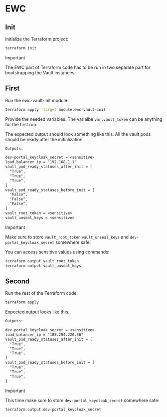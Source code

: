 # EWC

## Init
Initialize the Terraform project:
```bash
terraform init
```


> [!IMPORTANT] 
> The EWC part of Terraform code has to be run in two separate part for bootstrapping the Vault instances


## First

Run the ewc-vault-init module:
```bash
terraform apply -target module.ewc-vault-init
```
Provide the needed variables. The varialbe `var.vault_token` can be anything for the first run.

The expected output should look something like this.
All the vault pods should be ready after the initialization.
```txt
Outputs:

dev-portal_keycloak_secret = <sensitive>
load_balancer_ip = "192.168.1.1"
vault_pod_ready_statuses_after_init = [
  "True",
  "True",
  "True",
]
vault_pod_ready_statuses_before_init = [
  "False",
  "False",
  "False",
]
vault_root_token = <sensitive>
vault_unseal_keys = <sensitive>
```

> [!IMPORTANT] 
> Make sure to store `vault_root_token` `vault_unseal_keys` and `dev-portal_keycloak_secret` somewhere safe.

You can access sensitive values using commands:
```bash
terraform output vault_root_token
terraform output vault_unseal_keys
```

## Second
Run the rest of the Terraform code:
```bash
terraform apply
```
Expected output looks like this.
```txt
Outputs:

dev-portal_keycloak_secret = <sensitive>
load_balancer_ip = "185.254.220.56"
vault_pod_ready_statuses_after_init = [
  "True",
  "True",
  "True",
]
vault_pod_ready_statuses_before_init = [
  "True",
  "True",
  "True",
]
```

> [!IMPORTANT] 
> This time make sure to store `dev-portal_keycloak_secret` somewhere safe:
```bash
terraform output dev-portal_keycloak_secret
```
